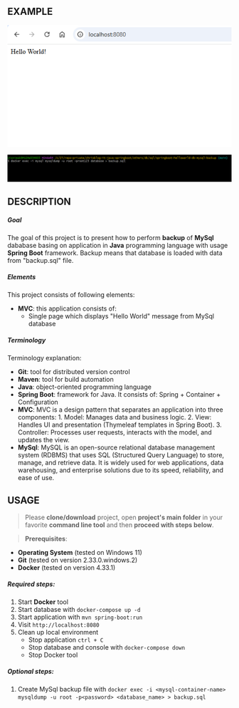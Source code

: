EXAMPLE
-------

![My Image](readme-images/image-01.png)

![My Image](readme-images/image-02.png)


DESCRIPTION
-----------

##### Goal
The goal of this project is to present how to perform **backup** of **MySql** dababase basing on application in **Java** programming language with usage **Spring Boot** framework. Backup means that database is loaded with data from "backup.sql" file.

##### Elements
This project consists of following elements:
* **MVC**: this application consists of:
     * Single page which displays "Hello World" message from MySql database

##### Terminology
Terminology explanation:
* **Git**: tool for distributed version control
* **Maven**: tool for build automation
* **Java**: object-oriented programming language
* **Spring Boot**: framework for Java. It consists of: Spring + Container + Configuration
* **MVC**: MVC is a design pattern that separates an application into three components: 1. Model: Manages data and business logic. 2. View: Handles UI and presentation (Thymeleaf templates in Spring Boot). 3. Controller: Processes user requests, interacts with the model, and updates the view.
* **MySql**: MySQL is an open-source relational database management system (RDBMS) that uses SQL (Structured Query Language) to store, manage, and retrieve data. It is widely used for web applications, data warehousing, and enterprise solutions due to its speed, reliability, and ease of use.


USAGE
-----

> Please **clone/download** project, open **project's main folder** in your favorite **command line tool** and then **proceed with steps below**.

> **Prerequisites**:  
* **Operating System** (tested on Windows 11)
* **Git** (tested on version 2.33.0.windows.2)
* **Docker** (tested on version 4.33.1)

##### Required steps:
1. Start **Docker** tool
1. Start database with `docker-compose up -d`
1. Start application with `mvn spring-boot:run`
1. Visit `http://localhost:8080`
1. Clean up local environment 
     * Stop application `ctrl + C`
     * Stop database and console with `docker-compose down`
     * Stop Docker tool

##### Optional steps:
1. Create MySql backup file with `docker exec -i <mysql-container-name> mysqldump -u root -p<password> <database_name> > backup.sql`